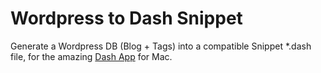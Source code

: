 # Wordpress to Dash Snippet

Generate a Wordpress DB (Blog + Tags) into a compatible Snippet *.dash file, for the amazing [Dash App](http://kapeli.com/dash/) for Mac.
